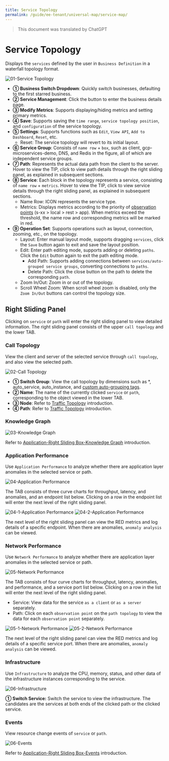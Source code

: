 ```yaml
---
title: Service Topology
permalink: /guide/ee-tenant/universal-map/service-map/
---
```


> This document was translated by ChatGPT

# Service Topology

Displays the `services` defined by the user in `Business Definition` in a waterfall topology format.

![01-Service Topology](https://yunshan-guangzhou.oss-cn-beijing.aliyuncs.com/pub/pic/202405166645a9bb16811.png)

- **① Business Switch Dropdown**: Quickly switch businesses, defaulting to the first starred business.
- **② Service Management**: Click the button to enter the business details page.
- **③ Modify Metrics**: Supports displaying/hiding metrics and setting primary metrics.
- **④ Save**: Supports saving the `time range`, `service topology position`, and `configuration` of the service topology.
- **⑤ Settings**: Supports functions such as `Edit`, `View API`, `Add to Dashboard`, `Reset`, etc.
  - Reset: The service topology will revert to its initial layout.
- **⑥ Service Group**: Consists of `name row` + `box`, such as client, gcp-microservices-demo, DNS, and Redis in the figure, all of which are independent service groups.
- **⑦ Path**: Represents the actual data path from the client to the server. Hover to view the TIP, click to view path details through the right sliding panel, as explained in subsequent sections.
- **⑧ Service**: Each block in the topology represents a service, consisting of `name row` + `metrics`. Hover to view the TIP, click to view service details through the right sliding panel, as explained in subsequent sections.
  - Name Row: ICON represents the service type.
  - Metrics: Displays metrics according to the priority of [observation points](../../../features/universal-map/auto-metrics) (s-xx > local > rest > app). When metrics exceed the threshold, the name row and corresponding metrics will be marked in red.
- **⑨ Operation Set**: Supports operations such as layout, connection, zooming, etc., on the topology.
  - Layout: Enter manual layout mode, supports dragging `services`, click the `Save` button again to exit and save the layout position.
  - Edit: Enter path editing mode, supports adding or deleting `paths`. Click the `Edit` button again to exit the path editing mode.
    - Add Path: Supports adding connections between `services/auto-grouped service groups`, converting connections to `paths`.
    - Delete Path: Click the close button on the path to delete the corresponding `path`.
  - Zoom In/Out: Zoom in or out of the topology.
  - Scroll Wheel Zoom: When scroll wheel zoom is disabled, only the `Zoom In/Out` buttons can control the topology size.

## Right Sliding Panel

Clicking on `service` or `path` will enter the right sliding panel to view detailed information. The right sliding panel consists of the upper `call topology` and the lower TAB.

### Call Topology

View the client and server of the selected service through `call topology`, and also view the selected path.

![02-Call Topology](https://yunshan-guangzhou.oss-cn-beijing.aliyuncs.com/pub/pic/202405166645a9aa20975.png)

- **① Switch Group**: View the call topology by dimensions such as \*, auto_service, auto_instance, and [custom auto-grouping tags](../../../features/auto-tagging/custom-tags).
- **② Name**: The name of the currently clicked `service` or `path`, corresponding to the object viewed in the lower TAB.
- **③ Node**: Refer to [Traffic Topology](../dashboard/panel/topology/) introduction.
- **④ Path**: Refer to [Traffic Topology](../dashboard/panel/topology/) introduction.

### Knowledge Graph

![03-Knowledge Graph](https://yunshan-guangzhou.oss-cn-beijing.aliyuncs.com/pub/pic/202310196530f3f435c6d.png)

Refer to [Application-Right Sliding Box-Knowledge Graph](../application/right-sliding-box/) introduction.

### Application Performance

Use `Application Performance` to analyze whether there are application layer anomalies in the selected service or path.

![04-Application Performance](https://yunshan-guangzhou.oss-cn-beijing.aliyuncs.com/pub/pic/202310196530f3f6ac6b5.png)

The TAB consists of three curve charts for throughput, latency, and anomalies, and an endpoint list below. Clicking on a row in the endpoint list will enter the next level of the right sliding panel.

![04-1-Application Performance](https://yunshan-guangzhou.oss-cn-beijing.aliyuncs.com/pub/pic/202310196530f3f764e5d.png)
![04-2-Application Performance](https://yunshan-guangzhou.oss-cn-beijing.aliyuncs.com/pub/pic/202310196530f3f799476.png)

The next level of the right sliding panel can view the RED metrics and log details of a specific endpoint. When there are anomalies, `anomaly analysis` can be viewed.

### Network Performance

Use `Network Performance` to analyze whether there are application layer anomalies in the selected service or path.

![05-Network Performance](https://yunshan-guangzhou.oss-cn-beijing.aliyuncs.com/pub/pic/202310196530f3f9625df.png)

The TAB consists of four curve charts for throughput, latency, anomalies, and performance, and a service port list below. Clicking on a row in the list will enter the next level of the right sliding panel.

- Service: View data for the service `as a client` or `as a server` separately.
- Path: Click on each `observation point` on the `path topology` to view the data for each `observation point` separately.

![05-1-Network Performance](https://yunshan-guangzhou.oss-cn-beijing.aliyuncs.com/pub/pic/202310196530f3f9c515d.png)
![05-2-Network Performance](https://yunshan-guangzhou.oss-cn-beijing.aliyuncs.com/pub/pic/202310196530f3fd02700.png)

The next level of the right sliding panel can view the RED metrics and log details of a specific service port. When there are anomalies, `anomaly analysis` can be viewed.

### Infrastructure

Use `Infrastructure` to analyze the CPU, memory, status, and other data of the infrastructure instances corresponding to the service.

![06-Infrastructure](https://yunshan-guangzhou.oss-cn-beijing.aliyuncs.com/pub/pic/202405166645a9ae67608.png)

**① Switch Service:** Switch the service to view the infrastructure. The candidates are the services at both ends of the clicked path or the clicked service.

### Events

View resource change events of `service` or `path`.

![06-Events](https://yunshan-guangzhou.oss-cn-beijing.aliyuncs.com/pub/pic/202310196530f3fcdb8b4.png)

Refer to [Application-Right Sliding Box-Events](../application/right-sliding-box/) introduction.

